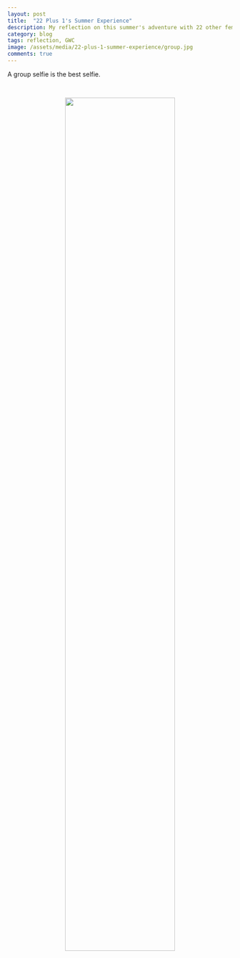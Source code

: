 ```yaml
---
layout: post
title:  "22 Plus 1's Summer Experience"
description: My reflection on this summer's adventure with 22 other females. 
category: blog
tags: reflection, GWC
image: /assets/media/22-plus-1-summer-experience/group.jpg
comments: true
---
```


A group selfie is the best selfie. 

<center><img src="{{page.image}}" width="70%" style="padding-top: 30px; padding-bottom:30px"/></center>


